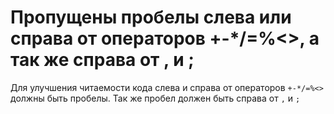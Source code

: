 # Пропущены пробелы слева или справа от операторов +-*/=%<>, а так же справа от , и ;


Для улучшения читаемости кода слева и справа от операторов `+-*/=%<>` должны быть пробелы.
Так же пробел должен быть справа от `,` и `;`  


